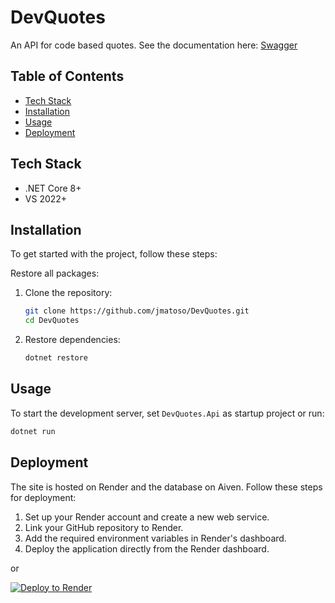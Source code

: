 # DevQuotes

An API for code based quotes.
See the documentation here: [Swagger](https://api-devquotes.onrender.com/swagger/index.html)

## Table of Contents

- [Tech Stack](#tech-stack)
- [Installation](#installation)
- [Usage](#usage)
- [Deployment](#deployment)

## Tech Stack

- .NET Core 8+
- VS 2022+

## Installation

To get started with the project, follow these steps:

<p>Restore all packages:</p>

1. Clone the repository:
    ```sh
    git clone https://github.com/jmatoso/DevQuotes.git
    cd DevQuotes
    ```

2. Restore dependencies:
    ```sh
    dotnet restore
    ```

## Usage

To start the development server, set <code>DevQuotes.Api</code> as startup project or run:

```sh
dotnet run
```

## Deployment

The site is hosted on Render and the database on Aiven. Follow these steps for deployment:

1. Set up your Render account and create a new web service.
2. Link your GitHub repository to Render.
3. Add the required environment variables in Render's dashboard.
4. Deploy the application directly from the Render dashboard.

<p>or</p>

<a href="https://render.com/deploy?repo=https://github.com/JMatoso/DevQuotes">
    <img src="https://render.com/images/deploy-to-render-button.svg" alt="Deploy to Render" />
</a>
